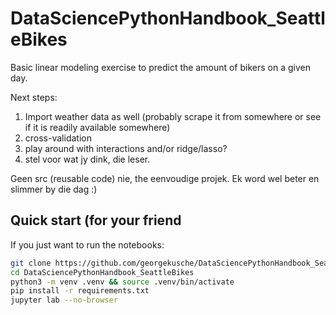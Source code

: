 # DataSciencePythonHandbook_SeattleBikes
Basic linear modeling exercise to predict the amount of bikers on a given day.

Next steps: 

1. Import weather data as well (probably scrape it from somewhere or see if it is readily available somewhere)
2. cross-validation
3. play around with interactions and/or ridge/lasso?
4. stel voor wat jy dink, die leser.


Geen src (reusable code) nie, the eenvoudige projek. Ek word wel beter en slimmer by die dag :) 

## Quick start (for your friend

If you just want to run the notebooks:

```bash
git clone https://github.com/georgekusche/DataSciencePythonHandbook_SeattleBikes.git
cd DataSciencePythonHandbook_SeattleBikes
python3 -m venv .venv && source .venv/bin/activate
pip install -r requirements.txt
jupyter lab --no-browser
